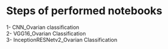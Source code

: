 # Steps of performed notebooks 
1- CNN_Ovarian classification                                                                                                          
2- VGG16_Ovarian Classification                                                                                                        
3- InceptionRESNetv2_Ovarian Classification                                                                                                    
